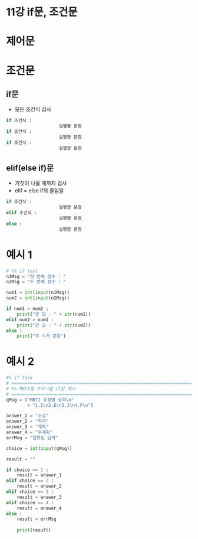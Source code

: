 # 11강 if문, 조건문

# 제어문

# 조건문

## if문

- 모든 조건식 검사

```python
if 조건식 : 
					실핼할 문장
if 조건식 : 
					실핼할 문장
if 조건식 : 
					실핼할 문장
```

## elif(else if)문

- 거짓이 나올 때까지 검사
- elif = else if의 줄임말

```python
if 조건식 : 
					실행할 문장
elif 조건식 : 
					실행할 문장
else : 
					실행할 문장
```

# 예시 1

```python
# %% if test
n1Msg = "첫 번째 정수 : "
n2Msg = "두 번째 정수 : "

num1 = int(input(n1Msg))
num2 = int(input(n2Msg))

if num1 > num2 : 
    print("큰 값 : " + str(num1))
elif num2 > num1 : 
    print("큰 값 : " + str(num2))
else :
    print("두 수가 같음")
```

# 예시 2

```python
#% if task
# =============================================================================
# %% MBTI별 프로그램 if문 예시
# =============================================================================
qMsg = ("MBTI 유형별 성격\n"
        + "1.I\n2.E\n3.J\n4.P\n")

answer_1 = "소심"
answer_2 = "적극"
answer_3 = "계획"
answer_4 = "무계획"
errMsg = "잘못된 입력"

choice = int(input(qMsg))

result = ""

if choice == 1 : 
    result = answer_1
elif choice == 2 :
    result = answer_2
elif choice == 3 :
    result = answer_3
elif choice == 4 :
    result = answer_4
else : 
    result = errMsg
    
    print(result)
```